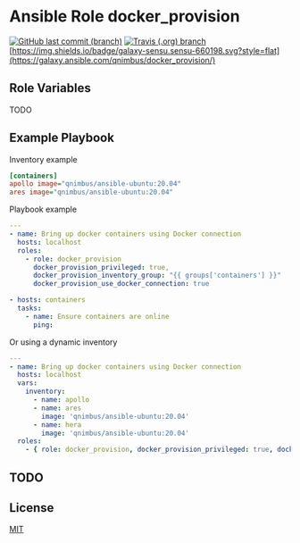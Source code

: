 # Ansible Role docker_provision

[![GitHub last commit (branch)](https://img.shields.io/github/last-commit/qnimbus/ansible-role-docker-provision/master?style=for-the-badge)](https://github.com/QNimbus/ansible-role-docker-provision) [![Travis (.org) branch](https://img.shields.io/travis/qnimbus/ansible-role-docker-provision/master?style=for-the-badge)](https://travis-ci.org/github/QNimbus/ansible-role-docker-provision) [https://img.shields.io/badge/galaxy-sensu.sensu-660198.svg?style=flat](https://galaxy.ansible.com/qnimbus/docker_provision/)

## Role Variables

TODO


## Example Playbook

Inventory example

```ini
[containers]
apollo image="qnimbus/ansible-ubuntu:20.04"
ares image="qnimbus/ansible-ubuntu:20.04"
```

Playbook example

```yaml
---
- name: Bring up docker containers using Docker connection
  hosts: localhost
  roles:
    - role: docker_provision
      docker_provision_privileged: true,
      docker_provision_inventory_group: "{{ groups['containers'] }}"
      docker_provision_use_docker_connection: true

- hosts: containers
  tasks:
    - name: Ensure containers are online
      ping:
```

Or using a dynamic inventory

```yaml
---
- name: Bring up docker containers using Docker connection
  hosts: localhost
  vars:
    inventory:
      - name: apollo
      - name: ares
        image: 'qnimbus/ansible-ubuntu:20.04'
      - name: hera
        image: 'qnimbus/ansible-ubuntu:20.04'
  roles:
    - { role: docker_provision, docker_provision_privileged: true, docker_provision_inventory: '{{ inventory }}' }
```

## TODO

## License

[MIT](LICENSE)